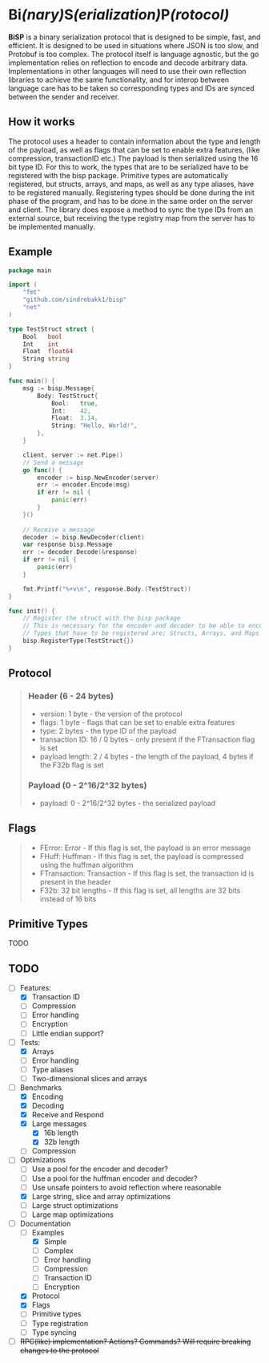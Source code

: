 # __Bi__*(nary)*__S__*(erialization)*__P__*(rotocol)*

__BiSP__ is a binary serialization protocol that is designed to be simple, fast, and efficient. It is designed to be used
in situations where JSON is too slow, and Protobuf is too complex. The protocol itself is language agnostic, but the go
implementation relies on reflection to encode and decode arbitrary data. Implementations in other languages will need to use
their own reflection libraries to achieve the same functionality, and for interop between language care has to be taken
so corresponding types and IDs are synced between the sender and receiver.

## How it works
The protocol uses a header to contain information about the type and length of the payload, as well as flags that can be
set to enable extra features, (like compression, transactionID etc.) The payload is then serialized using the 16 bit type ID.
For this to work, the types that are to be serialized have to be registered with the bisp package. Primitive types are
automatically registered, but structs, arrays, and maps, as well as any type aliases, have to be registered manually.
Registering types should be done during the init phase of the program, and has to be done in the same order on the server
and client. The library does expose a method to sync the type IDs from an external source, but receiving the
type registry map from the server has to be implemented manually.

## Example

```go
package main

import (
	"fmt"
	"github.com/sindrebakk1/bisp"
	"net"
)

type TestStruct struct {
    Bool   bool
    Int    int
    Float  float64
    String string
}

func main() {
	msg := bisp.Message{
		Body: TestStruct{
			Bool:   true,
			Int:    42,
			Float:  3.14,
			String: "Hello, World!",
		},
	}

	client, server := net.Pipe() 
	// Send a message
	go func() {
		encoder := bisp.NewEncoder(server)
		err := encoder.Encode(msg)
		if err != nil {
			panic(err)
		}
	}()
	
	// Receive a message
	decoder := bisp.NewDecoder(client)
	var response bisp.Message
	err := decoder.Decode(&response)
	if err != nil {
		panic(err)
	}

	fmt.Printf("%+v\n", response.Body.(TestStruct))
}

func init() {
	// Register the struct with the bisp package
	// This is necessary for the encoder and decoder to be able to encode and decode the struct
	// Types that have to be registered are; Structs, Arrays, and Maps as well as any type aliases such as enums
	bisp.RegisterType(TestStruct{})
}
```

## Protocol
> ### Header (6 - 24 bytes)
> - version: 1 byte - the version of the protocol
> - flags: 1 byte - flags that can be set to enable extra features
> - type: 2 bytes - the type ID of the payload
> - transaction ID: 16 / 0 bytes - only present if the FTransaction flag is set
> - payload length: 2 / 4 bytes - the length of the payload, 4 bytes if the F32b flag is set
> ### Payload (0 - 2^16/2^32 bytes)
> - payload: 0 - 2^16/2^32 bytes - the serialized payload

## Flags
> - FError: Error - If this flag is set, the payload is an error message
> - FHuff: Huffman - If this flag is set, the payload is compressed using the huffman algorithm
> - FTransaction: Transaction - If this flag is set, the transaction id is present in the header
> - F32b: 32 bit lengths - If this flag is set, all lengths are 32 bits instead of 16 bits

## Primitive Types
TODO

## TODO
- [ ] Features:
  - [X] Transaction ID
  - [ ] Compression
  - [ ] Error handling
  - [ ] Encryption
  - [ ] Little endian support?
- [ ] Tests:
  - [x] Arrays
  - [ ] Error handling
  - [ ] Type aliases
  - [ ] Two-dimensional slices and arrays
- [ ] Benchmarks
  - [X] Encoding
  - [X] Decoding
  - [X] Receive and Respond
  - [X] Large messages
    - [X] 16b length
    - [X] 32b length
  - [ ] Compression
- [ ] Optimizations
  - [ ] Use a pool for the encoder and decoder?
  - [ ] Use a pool for the huffman encoder and decoder?
  - [ ] Use unsafe pointers to avoid reflection where reasonable
  - [X] Large string, slice and array optimizations
  - [ ] Large struct optimizations
  - [ ] Large map optimizations
- [ ] Documentation
  - [ ] Examples
    - [X] Simple
    - [ ] Complex
    - [ ] Error handling
    - [ ] Compression
    - [ ] Transaction ID
    - [ ] Encryption
  - [X] Protocol
  - [X] Flags
  - [ ] Primitive types
  - [ ] Type registration
  - [ ] Type syncing
- [ ] ~~RPC(like) implementation? Actions? Commands? Will require breaking changes to the protocol~~
